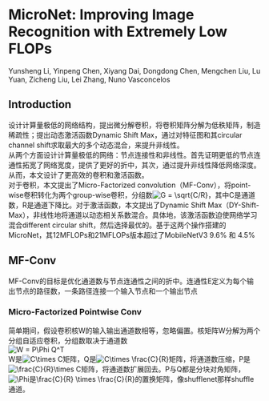 # MicroNet: Improving Image Recognition with Extremely Low FLOPs
Yunsheng Li, Yinpeng Chen, Xiyang Dai, Dongdong Chen, Mengchen Liu,
Lu Yuan, Zicheng Liu, Lei Zhang, Nuno Vasconcelos

## Introduction
设计计算量极低的网络结构，提出微分解卷积，将卷积矩阵分解为低秩矩阵，制造稀疏性；提出动态激活函数Dynamic Shift Max，通过对特征图和其circular channel shift求取最大的多个动态混合，来提升非线性。  
从两个方面设计计算量极低的网络：节点连接性和非线性。首先证明更低的节点连通性拓宽了网络宽度，提供了更好的折中，其次，通过提升非线性降低网络深度。从而，本文设计了更高效的卷积和激活函数。  
对于卷积，本文提出了Micro-Factorized convolution（MF-Conv），将point-wise卷积转化为两个group-wise卷积，分组数<img src="https://latex.codecogs.com/svg.image?G&space;=&space;\sqrt{C/R}&space;" title="G = \sqrt{C/R} " />，其中C是通道数，R是通道下降比。对于激活函数，本文提出了Dynamic Shift Max（DY-Shift-Max），非线性地将通道以动态相关系数混合。具体地，该激活函数迫使网络学习混合different circular shift，然后选择最优的。基于这两个操作搭建的MicroNet，其12MFLOPs和21MFLOPs版本超过了MobileNetV3 9.6% 和 4.5%
## MF-Conv
MF-Conv的目标是优化通道数与节点连通性之间的折中。连通性E定义为每个输出节点的路径数，一条路径连接一个输入节点和一个输出节点
### Micro-Factorized Pointwise Conv
简单期间，假设卷积核W的输入输出通道数相等，忽略偏置。核矩阵W分解为两个分组自适应卷积，分组数取决于通道数  
<img src="https://latex.codecogs.com/svg.image?W&space;=&space;P\Phi&space;Q^T" title="W = P\Phi Q^T" />  
W是<img src="https://latex.codecogs.com/svg.image?C\times&space;C" title="C\times C" />矩阵，Q是<img src="https://latex.codecogs.com/svg.image?C\times&space;\frac{C}{R}" title="C\times \frac{C}{R}" />矩阵，将通道数压缩，P是<img src="https://latex.codecogs.com/svg.image?\frac{C}{R}\times&space;C" title="\frac{C}{R}\times C" />矩阵，将通道数扩展回去。P与Q都是分块对角矩阵，<img src="https://latex.codecogs.com/svg.image?\Phi" title="\Phi" />是\frac{C}{R} \times \frac{C}{R}的置换矩阵，像shufflenet那样shuffle通道。
